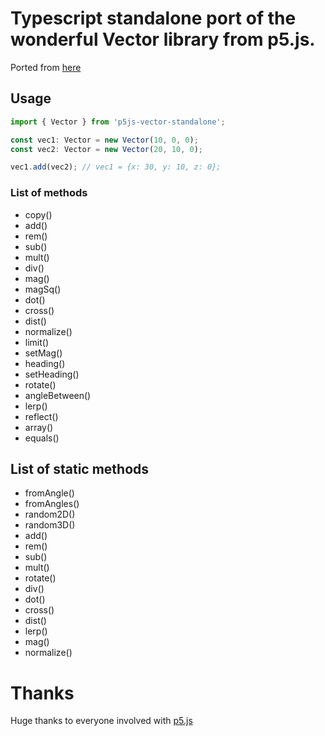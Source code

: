 # Typescript standalone port of the wonderful Vector library from p5.js.

Ported from [here](https://github.com/processing/p5.js/blob/main/src/math/p5.Vector.js)

## Usage
```ts
import { Vector } from 'p5js-vector-standalone';

const vec1: Vector = new Vector(10, 0, 0);
const vec2: Vector = new Vector(20, 10, 0);

vec1.add(vec2); // vec1 = {x: 30, y: 10, z: 0};
```

### List of methods
* copy()
* add()
* rem()
* sub()
* mult()
* div()
* mag()
* magSq()
* dot()
* cross()
* dist()
* normalize()
* limit()
* setMag()
* heading()
* setHeading()
* rotate()
* angleBetween()
* lerp()
* reflect()
* array()
* equals()

## List of static methods
* fromAngle()
* fromAngles()
* random2D()
* random3D()
* add()
* rem()
* sub()
* mult()
* rotate()
* div()
* dot()
* cross()
* dist()
* lerp()
* mag()
* normalize()

# Thanks
Huge thanks to everyone involved with [p5.js](https://github.com/processing/p5.js/)